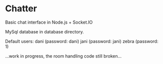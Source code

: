 # Chatter
Basic chat interface in Node.js + Socket.IO

MySql database in database directory.

Default users:
dani (password: dani)
jani (password: jani)
zebra (password: 1)

...work in progress, the room handling code still broken...